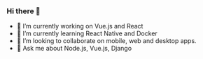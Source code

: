 ### Hi there 👋


- 🔭 I’m currently working on Vue.js and React
- 🌱 I’m currently learning React Native and Docker
- 👯 I’m looking to collaborate on mobile, web and desktop apps.
- 💬 Ask me about Node.js, Vue.js, Django

